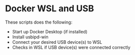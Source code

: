 # Docker WSL and USB

These scripts does the following:
- Start up Docker Desktop (if installed)
- Install usbipd-win
- Connect your desired USB device(s) to WSL
- Checks in WSL if USB device(s) were connected correctly

